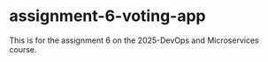 # assignment-6-voting-app
This is for the assignment 6 on the 2025-DevOps and Microservices course.
